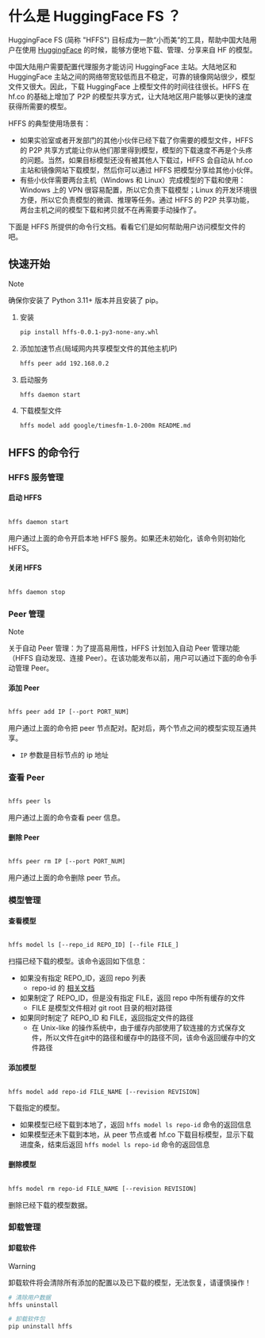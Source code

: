 # 什么是 HuggingFace FS ？

HuggingFace FS (简称 "HFFS") 目标成为一款“小而美”的工具，帮助中国大陆用户在使用 [HuggingFace](huggingface.co) 的时候，能够方便地下载、管理、分享来自 HF 的模型。

中国大陆用户需要配置代理服务才能访问 HuggingFace 主站。大陆地区和 HuggingFace 主站之间的网络带宽较低而且不稳定，可靠的镜像网站很少，模型文件又很大。因此，下载 HuggingFace 上模型文件的时间往往很长。HFFS 在 hf.co 的基础上增加了 P2P 的模型共享方式，让大陆地区用户能够以更快的速度获得所需要的模型。

HFFS 的典型使用场景有：

- 如果实验室或者开发部门的其他小伙伴已经下载了你需要的模型文件，HFFS 的 P2P 共享方式能让你从他们那里得到模型，模型的下载速度不再是个头疼的问题。当然，如果目标模型还没有被其他人下载过，HFFS 会自动从 hf.co 主站和镜像网站下载模型，然后你可以通过 HFFS 把模型分享给其他小伙伴。
- 有些小伙伴需要两台主机（Windows 和 Linux）完成模型的下载和使用：Windows 上的 VPN 很容易配置，所以它负责下载模型；Linux 的开发环境很方便，所以它负责模型的微调、推理等任务。通过 HFFS 的 P2P 共享功能，两台主机之间的模型下载和拷贝就不在再需要手动操作了。

下面是 HFFS 所提供的命令行文档。看看它们是如何帮助用户访问模型文件的吧。

## 快速开始

> [!NOTE]
> 确保你安装了 Python 3.11+ 版本并且安装了 pip。

1. 安装

   ```bash
   pip install hffs-0.0.1-py3-none-any.whl
   ```

2. 添加加速节点(局域网内共享模型文件的其他主机IP)

   ```bash
   hffs peer add 192.168.0.2
   ```

3. 启动服务

   ```bash
   hffs daemon start
   ```

4. 下载模型文件

   ```bash
   hffs model add google/timesfm-1.0-200m README.md
   ```

## HFFS 的命令行

### HFFS 服务管理

#### 启动 HFFS

```bash

hffs daemon start

```

用户通过上面的命令开启本地 HFFS 服务。如果还未初始化，该命令则初始化 HFFS。

#### 关闭 HFFS

```bash

hffs daemon stop

```

### Peer 管理

> [!NOTE]
> 关于自动 Peer 管理：为了提高易用性，HFFS 计划加入自动 Peer 管理功能（HFFS 自动发现、连接 Peer）。在该功能发布以前，用户可以通过下面的命令手动管理 Peer。

#### 添加 Peer

```bash

hffs peer add IP [--port PORT_NUM]

```

用户通过上面的命令把 peer 节点配对。配对后，两个节点之间的模型实现互通共享。

- `IP` 参数是目标节点的 ip 地址

### 查看 Peer

```bash

hffs peer ls

```

用户通过上面的命令查看 peer 信息。

#### 删除 Peer

```bash

hffs peer rm IP [--port PORT_NUM]

```

用户通过上面的命令删除 peer 节点。

### 模型管理

#### 查看模型

```bash

hffs model ls [--repo_id REPO_ID] [--file FILE_]

```

扫描已经下载的模型。该命令返回如下信息：
- 如果没有指定 REPO_ID，返回 repo 列表
   - repo-id 的 [相关文档](https://huggingface.co/docs/hub/en/api#get-apimodelsrepoid-or-apimodelsrepoidrevisionrevision)
- 如果制定了 REPO_ID，但是没有指定 FILE，返回 repo 中所有缓存的文件
   - FILE 是模型文件相对 git root 目录的相对路径
- 如果同时制定了 REPO_ID 和 FILE，返回指定文件的路径
   - 在 Unix-like 的操作系统中，由于缓存内部使用了软连接的方式保存文件，所以文件在git中的路径和缓存中的路径不同，该命令返回缓存中的文件路径


#### 添加模型

```bash

hffs model add repo-id FILE_NAME [--revision REVISION]

```

下载指定的模型。

- 如果模型已经下载到本地了，返回 `hffs model ls repo-id` 命令的返回信息
- 如果模型还未下载到本地，从 peer 节点或者 hf.co 下载目标模型，显示下载进度条，结束后返回 `hffs model ls repo-id` 命令的返回信息

#### 删除模型

```bash

hffs model rm repo-id FILE_NAME [--revision REVISION]

```

删除已经下载的模型数据。

### 卸载管理

#### 卸载软件

> [!WARNING]
>
> 卸载软件将会清除所有添加的配置以及已下载的模型，无法恢复，请谨慎操作！

```bash
# 清除用户数据
hffs uninstall

# 卸载软件包
pip uninstall hffs
```

